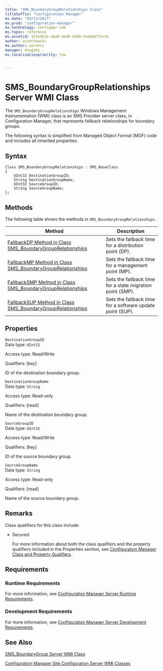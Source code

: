 ```yaml
---
title: "SMS_BoundaryGroupRelationships Class"
titleSuffix: "Configuration Manager"
ms.date: "03/13/2017"
ms.prod: "configuration-manager"
ms.technology: configmgr-sdk
ms.topic: reference
ms.assetid: 155ed51e-a6a9-4ed6-bddb-5eabbb77ec4c
author: aczechowski
ms.author: aaroncz
manager: dougebyms.localizationpriority: low


---
```

# SMS_BoundaryGroupRelationships Server WMI Class

The `SMS_BoundaryGroupRelationships` Windows Management Instrumentation (WMI) class is an SMS Provider server class, in Configuration Manager, that represents fallback relationships for boundary groups.

 The following syntax is simplified from Managed Object Format (MOF) code and includes all inherited properties.  

## Syntax  

```  
Class SMS_BoundaryGroupRelationships : SMS_BaseClass  
{  
    UInt32 DestinationGroupID;
    String DestinationGroupName;
    UInt32 SourceGroupID;
    String SourceGroupName;
};  
```  

## Methods  
 The following table shows the methods in `SMS_BoundaryGroupRelationships`.  

|Method|Description|  
|------------|-----------------|  
|[FallbackDP Method in Class SMS_BoundaryGroupRelationships](../../../../../develop/reference/core/servers/configure/fallbackdp-method-in-class-sms-boundarygrouprelationships.md)|Sets the fallback time for a distribution point (DP).|  
|[FallbackMP Method in Class SMS_BoundaryGroupRelationships](../../../../../develop/reference/core/servers/configure/fallbackmp-method-in-class-sms-boundarygrouprelationships.md)|Sets the fallback time for a management point (MP).|
|[FallbackSMP Method in Class SMS_BoundaryGroupRelationships](../../../../../develop/reference/core/servers/configure/fallbacksmp-method-in-class-sms-boundarygrouprelationships.md)|Sets the fallback time for a state migration point (SMP).|
|[FallbackSUP Method in Class SMS_BoundaryGroupRelationships](../../../../../develop/reference/core/servers/configure/fallbacksup-method-in-class-sms-boundarygrouprelationships.md)|Sets the fallback time for a software update point (SUP).|

## Properties  
 `DestinationGroupID`  
 Data type: `UInt32`  

 Access type: Read/Write  

 Qualifiers: [key]  

 ID of the destination boundary group.

 `DestinationGroupName`  
 Data type: `String`  

 Access type: Read-only  

 Qualifiers: [read]  

 Name of the destination boundary group.

 `SourceGroupID`  
 Data type: `UInt32`  

 Access type: Read/Write  

 Qualifiers: [key]  

 ID of the source boundary group.

 `SourceGroupName`  
 Data type: `String`  

 Access type: Read-only  

 Qualifiers: [read]  

 Name of the source boundary group.

## Remarks

 Class qualifiers for this class include:

- Secured

  For more information about both the class qualifiers and the property qualifiers included in the Properties section, see [Configuration Manager Class and Property Qualifiers](../../../../../develop/reference/misc/class-and-property-qualifiers.md).

## Requirements  

### Runtime Requirements  
 For more information, see [Configuration Manager Server Runtime Requirements](../../../../../develop/core/reqs/server-runtime-requirements.md).  

### Development Requirements  
 For more information, see [Configuration Manager Server Development Requirements](../../../../../develop/core/reqs/server-development-requirements.md).  

 ## See Also   
 [SMS_BoundaryGroup Server WMI Class](../../../../../develop/reference/core/servers/configure/sms_boundarygroup-server-wmi-class.md)

 [Configuration Manager Site Configuration Server WMI Classes](../../../../../develop/reference/core/servers/configure/site-configuration-server-wmi-classes.md)
